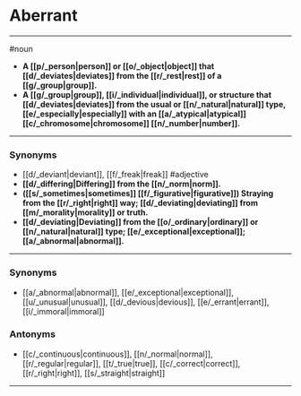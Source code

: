 # Aberrant
---
#noun
- **A [[p/_person|person]] or [[o/_object|object]] that [[d/_deviates|deviates]] from the [[r/_rest|rest]] of a [[g/_group|group]].**
- **A [[g/_group|group]], [[i/_individual|individual]], or structure that [[d/_deviates|deviates]] from the usual or [[n/_natural|natural]] type, [[e/_especially|especially]] with an [[a/_atypical|atypical]] [[c/_chromosome|chromosome]] [[n/_number|number]].**
---
### Synonyms
- [[d/_deviant|deviant]], [[f/_freak|freak]]
#adjective
- **[[d/_differing|Differing]] from the [[n/_norm|norm]].**
- **([[s/_sometimes|sometimes]] [[f/_figurative|figurative]]) Straying from the [[r/_right|right]] way; [[d/_deviating|deviating]] from [[m/_morality|morality]] or truth.**
- **[[d/_deviating|Deviating]] from the [[o/_ordinary|ordinary]] or [[n/_natural|natural]] type; [[e/_exceptional|exceptional]]; [[a/_abnormal|abnormal]].**
---
### Synonyms
- [[a/_abnormal|abnormal]], [[e/_exceptional|exceptional]], [[u/_unusual|unusual]], [[d/_devious|devious]], [[e/_errant|errant]], [[i/_immoral|immoral]]
### Antonyms
- [[c/_continuous|continuous]], [[n/_normal|normal]], [[r/_regular|regular]], [[t/_true|true]], [[c/_correct|correct]], [[r/_right|right]], [[s/_straight|straight]]
---
